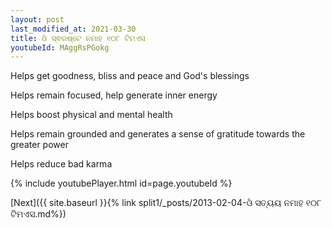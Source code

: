 ```yaml
---
layout: post
last_modified_at: 2021-03-30
title: ଓଁ ସ୍ଵରଷ୍ଟେ ନମାହ ୧୦୮ ଟିମଏସ
youtubeId: MAggRsPGokg
---
```

 
 
Helps get goodness, bliss and peace and God's blessings
 
Helps remain focused, help generate inner energy 
 
Helps boost physical and mental health 
 
Helps remain grounded and generates a sense of gratitude towards the greater power 
 
Helps reduce bad karma
 
 
 
 


{% include youtubePlayer.html id=page.youtubeId %}
 
[Next]({{ site.baseurl }}{% link  split1/_posts/2013-02-04-ଓଁ ସତ୍ୟୟ ନମାହ ୧୦୮ ଟିମଏସ.md%})
 
